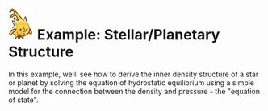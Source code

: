 # <img alt="scientific-snap-icon" src="../../images/einstein_snap.png" width="50"/> Example: Stellar/Planetary Structure

In this example, we'll see how to derive the inner density structure of a star or planet by solving the equation of hydrostatic equilibrium using a simple model for the connection between the density and pressure - the "equation of state".

